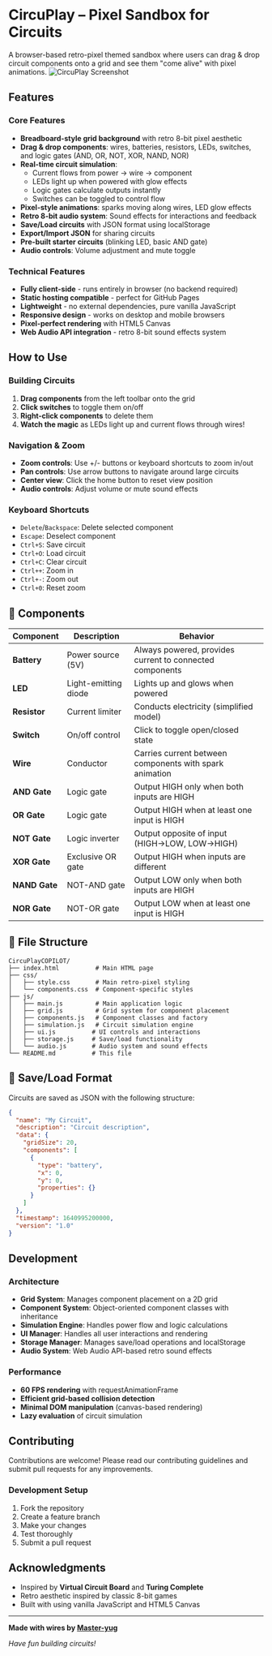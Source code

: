 # CircuPlay – Pixel Sandbox for Circuits

 A browser-based retro-pixel themed sandbox where users can drag & drop circuit components onto a grid and see them "come alive" with pixel animations.
 ![CircuPlay Screenshot](https://github.com/user-attachments/assets/26e6ea76-5b86-42b3-8263-42809d56f654)
## Features

### Core Features
- **Breadboard-style grid background** with retro 8-bit pixel aesthetic
- **Drag & drop components**: wires, batteries, resistors, LEDs, switches, and logic gates (AND, OR, NOT, XOR, NAND, NOR)
- **Real-time circuit simulation**:
  - Current flows from power → wire → component
  - LEDs light up when powered with glow effects
  - Logic gates calculate outputs instantly
  - Switches can be toggled to control flow
- **Pixel-style animations**: sparks moving along wires, LED glow effects
- **Retro 8-bit audio system**: Sound effects for interactions and feedback
- **Save/Load circuits** with JSON format using localStorage
- **Export/Import JSON** for sharing circuits
- **Pre-built starter circuits** (blinking LED, basic AND gate)
- **Audio controls**: Volume adjustment and mute toggle

### Technical Features
- **Fully client-side** - runs entirely in browser (no backend required)
- **Static hosting compatible** - perfect for GitHub Pages
- **Lightweight** - no external dependencies, pure vanilla JavaScript
- **Responsive design** - works on desktop and mobile browsers
- **Pixel-perfect rendering** with HTML5 Canvas
- **Web Audio API integration** - retro 8-bit sound effects system

## How to Use

### Building Circuits
1. **Drag components** from the left toolbar onto the grid
2. **Click switches** to toggle them on/off
3. **Right-click components** to delete them
4. **Watch the magic** as LEDs light up and current flows through wires!

### Navigation & Zoom
- **Zoom controls**: Use +/- buttons or keyboard shortcuts to zoom in/out
- **Pan controls**: Use arrow buttons to navigate around large circuits
- **Center view**: Click the home button to reset view position
- **Audio controls**: Adjust volume or mute sound effects

### Keyboard Shortcuts
- `Delete`/`Backspace`: Delete selected component
- `Escape`: Deselect component
- `Ctrl+S`: Save circuit
- `Ctrl+O`: Load circuit
- `Ctrl+C`: Clear circuit
- `Ctrl++`: Zoom in
- `Ctrl+-`: Zoom out
- `Ctrl+0`: Reset zoom

## 🔧 Components

| Component | Description | Behavior |
|-----------|-------------|----------|
|  **Battery** | Power source (5V) | Always powered, provides current to connected components |
|  **LED** | Light-emitting diode | Lights up and glows when powered |
|  **Resistor** | Current limiter | Conducts electricity (simplified model) |
|  **Switch** | On/off control | Click to toggle open/closed state |
|  **Wire** | Conductor | Carries current between components with spark animation |
|  **AND Gate** | Logic gate | Output HIGH only when both inputs are HIGH |
|  **OR Gate** | Logic gate | Output HIGH when at least one input is HIGH |
|  **NOT Gate** | Logic inverter | Output opposite of input (HIGH→LOW, LOW→HIGH) |
|  **XOR Gate** | Exclusive OR gate | Output HIGH when inputs are different |
|  **NAND Gate** | NOT-AND gate | Output LOW only when both inputs are HIGH |
|  **NOR Gate** | NOT-OR gate | Output LOW when at least one input is HIGH |

## 💾 File Structure

```
CircuPlayCOPILOT/
├── index.html          # Main HTML page
├── css/
│   ├── style.css       # Main retro-pixel styling
│   └── components.css  # Component-specific styles
├── js/
│   ├── main.js         # Main application logic
│   ├── grid.js         # Grid system for component placement
│   ├── components.js   # Component classes and factory
│   ├── simulation.js   # Circuit simulation engine
│   ├── ui.js          # UI controls and interactions
│   ├── storage.js     # Save/load functionality
│   └── audio.js       # Audio system and sound effects
└── README.md          # This file
```


## 🔄 Save/Load Format

Circuits are saved as JSON with the following structure:
```json
{
  "name": "My Circuit",
  "description": "Circuit description",
  "data": {
    "gridSize": 20,
    "components": [
      {
        "type": "battery",
        "x": 0,
        "y": 0,
        "properties": {}
      }
    ]
  },
  "timestamp": 1640995200000,
  "version": "1.0"
}
```


## Development

### Architecture
- **Grid System**: Manages component placement on a 2D grid
- **Component System**: Object-oriented component classes with inheritance
- **Simulation Engine**: Handles power flow and logic calculations
- **UI Manager**: Handles all user interactions and rendering
- **Storage Manager**: Manages save/load operations and localStorage
- **Audio System**: Web Audio API-based retro sound effects

### Performance
- **60 FPS rendering** with requestAnimationFrame
- **Efficient grid-based collision detection**
- **Minimal DOM manipulation** (canvas-based rendering)
- **Lazy evaluation** of circuit simulation

## Contributing

Contributions are welcome! Please read our contributing guidelines and submit pull requests for any improvements.

### Development Setup
1. Fork the repository
2. Create a feature branch
3. Make your changes
4. Test thoroughly
5. Submit a pull request

## Acknowledgments

- Inspired by **Virtual Circuit Board** and **Turing Complete**
- Retro aesthetic inspired by classic 8-bit games
- Built with using vanilla JavaScript and HTML5 Canvas

---

**Made with wires by [Master-yug](https://github.com/Master-yug)**

*Have fun building circuits!*






